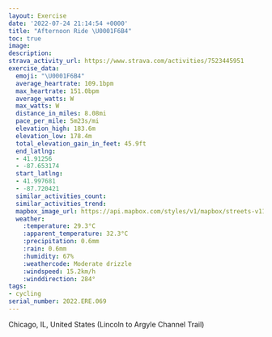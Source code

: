 ```yaml
---
layout: Exercise
date: '2022-07-24 21:14:54 +0000'
title: "Afternoon Ride \U0001F6B4"
toc: true
image:
description:
strava_activity_url: https://www.strava.com/activities/7523445951
exercise_data:
  emoji: "\U0001F6B4"
  average_heartrate: 109.1bpm
  max_heartrate: 151.0bpm
  average_watts: W
  max_watts: W
  distance_in_miles: 8.08mi
  pace_per_mile: 5m23s/mi
  elevation_high: 183.6m
  elevation_low: 178.4m
  total_elevation_gain_in_feet: 45.9ft
  end_latlng:
  - 41.91256
  - -87.653174
  start_latlng:
  - 41.997681
  - -87.720421
  similar_activities_count:
  similar_activities_trend:
  mapbox_image_url: https://api.mapbox.com/styles/v1/mapbox/streets-v11/static/path-5+787af2-1.0(oti_Gt%7BkvONEd%40%3F%3F_%40PACKEkB%3Fe%40DSAaABUCs%40%3Fy%40GiA%40_BEaA%40%5DH%5DC_%40Ds%40EYH_ACoAFIQiC%40QKgI%40y%40AgEn%40JBSBDCq%40QM%40_%40FK%60AQ%60CI%5CK%60%40e%40xBUpBa%40nAAtB_%40pAd%40~%40g%40J%5B%5E%7DBJWT%5BpCGd%40E%7C%40%40%60%40SZGTOdAUz%40EfAs%40x%40_AF%5Dn%40DjACDo%40~Bg%40%40a%40%7CBc%40%40Wr%40IlAFFS%60CLBYp%40CzAY%40Sp%40FtCQlBYVWbBOp%40BNEd%40g%40Ay%40D%5DNi%40P_%40VG%5CEf%40%40vAe%40X%3Fb%40R%5EtARLlDw%40f%40Hn%40C%7CDiAhAMp%40a%40h%40MD%5BbBAfF%7B%40Zc%40nAFdAIf%40QlA%7D%40TKzFqAp%40%3FdAh%40f%40Ef%40OlB_AIvAFv%40G~AB%40%5Co%40LGXIv%40JRAz%40Y%7C%40s%40f%40WLk%40%5C%40Pe%40bAcAl%40j%40~AwB~%40Vh%40w%40VJVOBHDVEvA%60%40Rt%40Kr%40m%40%3FWdByAlA%7BArAgA~AeBHAl%40i%40rB%7BBx%40o%40To%40lBaBt%40k%40%7C%40g%40bBmA%5Ec%40FYHKjAeAPGZAPYd%40H~%40%3Fj%40IVQdAGTKOu%40d%40%3FJKAK_%40i%40TiBVaAHUXc%40r%40g%40NG%60BVl%40d%40%7C%40TZ%40h%40O%5CUr%40m%40%5EK%7CB%5En%40AfAHn%40Q%60BAv%40Mz%40EXD~%40%5Eh%40o%40p%40i%40t%40CFK~B%40RR%3Fh%40fBhBJZnAv%40b%40b%40DL%7C%40PnEtAjBdAxBFLVdBm%40PQP_%40b%40s%40%60%40_%40x%40MjBInAWLK~%40W%60CUnAULCDOv%40%5DlAa%40~AI%7C%40Kj%40OpAGPQVgBLWp%40I%60%40BVMn%40IFKP%40Ci%40CGA%40CUCo%40%40KzAq%40bAWrBMfA%40b%40MTYJUHs%40%3F%7DACM%40oEIU%40YHKrAB%5EEb%40e%40NC%7C%40PBSNAFO%40%7B%40%3Fi%40G_AHiEDMAa%40Lw%40Tm%40bAgBjBqC%60%40w%40dEeGBOn%40eABOpBwCDOnBiCPe%40vAwBVo%40~A%7BBh%40%7D%40bAkA%5Em%40DM~A%7BBbBqCv%40kAhAgArAkBFQjIuJX%5DJCr%40aAxAcBL_%40%60DeDFOzAcB%60AoAFMJg%40zDsFnCgE%5Es%40r%40%7D%40AOd%40w%40f%40m%40%3FO%5E%5D%5Eg%40Bc%40HK~%40eA~BmD%7CBoDd%40eAzAyBp%40iAvGmJ%5Ek%40Fi%40bDkEhDgF%5Ew%40nBkCTIz%40yA%60%40_ApBwCz%40uABOtC%7DDL_%40hByC%5Cg%40XExE%7BHRa%40F%5B%5E_%40PGfBDh%40CZK),pin-s-s+e5b22e(-87.72043,41.99768),pin-s-f+89ae00(-87.65317999999984,41.912559999999964)/auto/800x800?access_token=pk.eyJ1Ijoiam9zaGJlY2ttYW4iLCJhIjoiY205eWR2aDd1MWZ6djJrbXc4a3M0bWZleiJ9.XiG9OWkNcZk2QzjJbxLB4A
  weather:
    :temperature: 29.3°C
    :apparent_temperature: 32.3°C
    :precipitation: 0.6mm
    :rain: 0.6mm
    :humidity: 67%
    :weathercode: Moderate drizzle
    :windspeed: 15.2km/h
    :winddirection: 284°
tags:
- cycling
serial_number: 2022.ERE.069
---
```

Chicago, IL, United States (Lincoln to Argyle Channel Trail)
